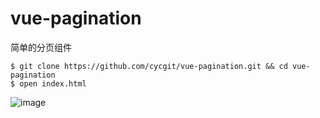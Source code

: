 # vue-pagination
简单的分页组件
```
$ git clone https://github.com/cycgit/vue-pagination.git && cd vue-pagination
$ open index.html
```
 ![image](https://github.com/cycgit/vue-pagination/blob/master/demo.png)
